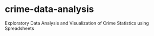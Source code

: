 # crime-data-analysis
Exploratory Data Analysis and Visualization of Crime Statistics using Spreadsheets
